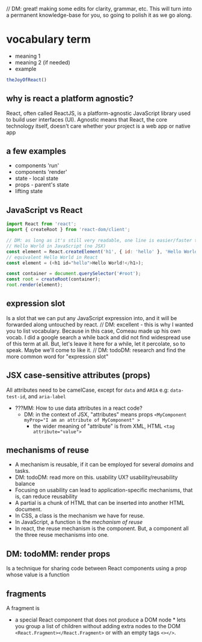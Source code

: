 
// DM: great! making some edits for clarity, grammar, etc. This will turn into a permanent knowledge-base for you, so going to polish it as we go along.

# vocabulary term
* meaning 1
* meaning 2 (if needed)
* example
```jsx
theJoyOfReact()
```
## why is react a platform agnostic?

React, often called ReactJS, is a platform-agnostic JavaScript library used to build user interfaces (UI). Agnostic means that React, the core technology itself, doesn't care whether your project is a web app or native app
<!-- For my understanding, the same code used in ReactJS can be used in other react frameworks such as react-native, ...
Correc. there may be some differences, but much code can be shared. . Ionic React is another alternative for the scenario of 
 -->

## a few examples
* components 'run'
* components 'render'
* state - local state
* props - parent's state
* lifting state

## JavaScript vs React

``` js
import React from 'react';
import { createRoot } from 'react-dom/client';

// DM: as long as it's still very readable, one line is easier/faster to read than multiple short lines.
// Hello World in JavaScript (no JSX)
const element = React.createElement('h1', { id: 'hello' }, 'Hello World!');
// equivalent Hello World in React
const element = (<h1 id="hello">Hello World!</h1>);

const container = document.querySelector('#root');
const root = createRoot(container);
root.render(element);
```
## expression slot
Is a slot that we can put any JavaScript expression into, and it will be forwarded along untouched by react.
// DM: excellent - this is why I wanted you to list vocabulary. Because in this case, Comeau made up his own vocab. I did a google search a while back and did not find widespread use of this term at all. But, let's leave it here for a while, let it percolate, so to speak. Maybe we'll come to like it.
// DM: todoDM: research and find the more common word for "expression slot"

## JSX case-sensitive attributes (props)

All attributes need to be camelCase, except for `data` and `ARIA`
e.g: `data-test-id`, and `aria-label` 
* ???MM: How to use data attributes in a react code?
  * DM: in the context of JSX, "attributes" means props `<MyComponent myProp="I am an attribute of MyComponent" >`
    * the wider meaning of "attribute" is from XML, HTML `<tag attribute="value">`

## mechanisms of reuse
* A mechanism is reusable, if it can be employed for several *domains* and tasks.
* DM: todoDM: read more on this. usability UX? usability/reusability balance
* Focusing on usability can lead to application-specific mechanisms, that is, can reduce reusability
* A partial is a chunk of HTML that can be inserted into another HTML document.
* In CSS, a class is the mechanism we have for reuse.
* In JavaScript, a function is the *mechanism of reuse*
* In react, the reuse mechanism is the component. But, a component all the three reuse mechanisms into one.

## DM: todoMM: render props
Is a technique for sharing code between React components using a prop whose value is a function

## fragments
A fragment is 
* a special React component that does not produce a DOM node * lets you group a list of children without adding extra nodes to the DOM
`<React.Fragment></React.Fragment>` or with an empty tags `<></>`.
